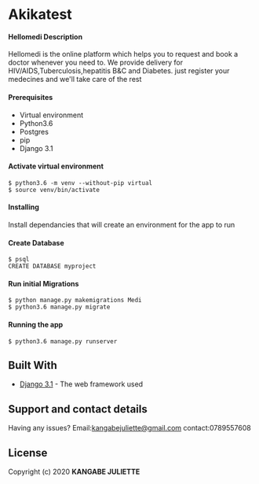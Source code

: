 # Akikatest

#### Hellomedi Description
Hellomedi is the online platform  which helps you to request and book a doctor whenever you need to. We provide delivery for HIV/AIDS,Tuberculosis,hepatitis B&C and Diabetes. just register your medecines and we'll take care of the rest

 #### Prerequisites

* Virtual environment
* Python3.6
* Postgres
* pip
* Django 3.1

#### Activate virtual environment

```
$ python3.6 -m venv --without-pip virtual 
$ source venv/bin/activate
``` 

 #### Installing

Install dependancies that will create an environment for the app to run

#### Create Database
```
$ psql
CREATE DATABASE myproject
```

 #### Run initial Migrations
```
$ python manage.py makemigrations Medi
$ python3.6 manage.py migrate
```

#### Running the app
```
$ python3.6 manage.py runserver
```
## Built With 

* [Django 3.1](https://docs.djangoproject.com/en/3.1/) - The web framework used

## Support and contact details

Having any issues?
Email:kangabejuliette@gmail.com
contact:0789557608


## License
Copyright (c) 2020 **KANGABE JULIETTE**
